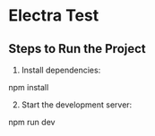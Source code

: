 # Electra Test

## Steps to Run the Project

1. Install dependencies:

npm install

2. Start the development server:

npm run dev